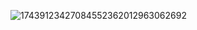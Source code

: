 ![17439123427084552362012963062692](https://github.com/user-attachments/assets/9d733532-6766-4e2e-9be1-e8b9c717ac76)

